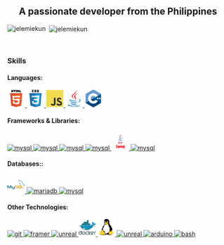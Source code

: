 <h2 align="center">A passionate developer from the Philippines</h2>

<p>
  &nbsp;
  <img align="left" src="https://github-readme-stats.vercel.app/api?username=jelemiekun&show_icons=true&locale=en" alt="jelemiekun" />
  <img align="center" src="https://github-readme-stats.vercel.app/api/top-langs?username=jelemiekun&show_icons=true&locale=en&layout=compact" alt="jelemiekun" />
</p>
<br>

<h3 align="left">Skills</h3>
<h4 align="left">Languages:</h4>
<p align="left"> 
  <a href="https://www.w3.org/html/" target="_blank" rel="noreferrer"> 
    <img src="https://raw.githubusercontent.com/devicons/devicon/master/icons/html5/html5-original-wordmark.svg" alt="html5" width="40" height="40"/> 
  </a> 
  <a href="https://www.w3schools.com/css/" target="_blank" rel="noreferrer"> 
    <img src="https://raw.githubusercontent.com/devicons/devicon/master/icons/css3/css3-original-wordmark.svg" alt="css3" width="40" height="40"/> 
  </a> 
  <a href="https://developer.mozilla.org/en-US/docs/Web/JavaScript" target="_blank" rel="noreferrer"> 
    <img src="https://raw.githubusercontent.com/devicons/devicon/master/icons/javascript/javascript-original.svg" alt="javascript" width="40" height="40"/> 
  </a> 
  <a href="https://www.java.com" target="_blank" rel="noreferrer"> 
    <img src="https://raw.githubusercontent.com/devicons/devicon/master/icons/java/java-original.svg" alt="java" width="40" height="40"/> 
  </a> 
  </a> <a href="https://www.w3schools.com/cpp/" target="_blank" rel="noreferrer"> 
    <img src="https://raw.githubusercontent.com/devicons/devicon/master/icons/cplusplus/cplusplus-original.svg" alt="cplusplus" width="40" height="40"/> 
  </a> 
 </p> 


 <h4 align="left">Frameworks & Libraries:</h4>
 <p align="left">
   <a href="https://openjfx.io/" target="_blank" rel="noreferrer"> 
    <img src="https://sdtimes.com/wp-content/uploads/2018/03/jfxlogopad1.png" alt="mysql" width="40" height="40"/>
  </a>
   <a href="https://docs.oracle.com/javase/8/docs/technotes/guides/jdbc/" target="_blank" rel="noreferrer"> 
    <img src="https://cdn.prod.website-files.com/6377ac1a39ff1e65214224e5/65846a12c3249ad47a920ef5_jdbc.png" alt="mysql" width="40" height="40"/>
  </a>
   <a href="https://logging.apache.org/log4j/2.x/index.html#:~:text=Apache%20Log4j%20is%20a%20versatile,ed%20by%20a%20big%20community." target="_blank" rel="noreferrer"> 
    <img src="https://innovatecybersecurity.com/wp-content/uploads/2021/12/log4j-icon-1200x1200.png" alt="mysql" width="40" height="40"/>
  </a>
   <a href="https://junit.org/junit5/" target="_blank" rel="noreferrer"> 
    <img src="https://media.licdn.com/dms/image/v2/C4D12AQE1souJR9QFrw/article-inline_image-shrink_1000_1488/article-inline_image-shrink_1000_1488/0/1632848368786?e=1738195200&v=beta&t=9nMz4W3Q05kwynp3P6v--gWiwTnwI4ETdFxyuS0xmNY" alt="mysql" width="40" height="40"/>
  </a>
   <a href="https://www.javatpoint.com/java-swing" target="_blank" rel="noreferrer"> 
    <img src="https://raw.githubusercontent.com/kmajhi/java-swing/main/java%20swing.png" alt="mysql" width="40" height="40"/>
  </a>
   <a href="https://www.libsdl.org/" target="_blank" rel="noreferrer"> 
    <img src="https://www.libsdl.org/media/SDL_logo.png" alt="mysql" width="70" height="40"/>
  </a>
 </p>

 
 <h4 align="left">Databases::</h4>
 <p align="left">
   <a href="https://www.mysql.com/" target="_blank" rel="noreferrer"> 
    <img src="https://raw.githubusercontent.com/devicons/devicon/master/icons/mysql/mysql-original-wordmark.svg" alt="mysql" width="40" height="40"/>
  </a>
   <a href="https://mariadb.org/" target="_blank" rel="noreferrer"> 
    <img src="https://www.vectorlogo.zone/logos/mariadb/mariadb-icon.svg" alt="mariadb" width="40" height="40"/> 
  </a> 
   <a href="https://www.pingcap.com/" target="_blank" rel="noreferrer"> 
    <img src="https://scontent.fmnl25-2.fna.fbcdn.net/v/t39.30808-6/461322586_998146448778846_5236745334146686214_n.jpg?_nc_cat=111&ccb=1-7&_nc_sid=6ee11a&_nc_ohc=oNLZsUAbCMkQ7kNvgHd6qD_&_nc_zt=23&_nc_ht=scontent.fmnl25-2.fna&_nc_gid=ALuVo6FB2tcQyrwXc6Gj2mF&oh=00_AYA4BiJEiHVv7ezYzlODpnaHA3fXdsGDeCyv4fQ3Mw6G3Q&oe=67686CB9" alt="mysql" width="40" height="40"/>
  </a>
 </p>

 
 <h4 align="left">Other Technologies:</h4>
 <p align="left"> 
   <a href="https://git-scm.com/" target="_blank" rel="noreferrer"> 
    <img src="https://www.vectorlogo.zone/logos/git-scm/git-scm-icon.svg" alt="git" width="40" height="40"/> 
  </a> 
  <a href="https://www.framer.com/" target="_blank" rel="noreferrer"> 
    <img src="https://www.vectorlogo.zone/logos/framer/framer-icon.svg" alt="framer" width="40" height="40"/> 
  </a>
   <a href="https://gluonhq.com/products/scene-builder/" target="_blank" rel="noreferrer"> 
    <img src="https://i0.wp.com/gluonhq.com/wp-content/uploads/2015/02/SceneBuilderLogo.png?fit=781%2C781&ssl=1" alt="unreal" width="40" height="40"/> 
  </a> 
   <a href="https://www.docker.com/" target="_blank" rel="noreferrer"> 
    <img src="https://raw.githubusercontent.com/devicons/devicon/master/icons/docker/docker-original-wordmark.svg" alt="docker" width="40" height="40"/> 
  </a> 
   <a href="https://www.linux.org/" target="_blank" rel="noreferrer"> 
    <img src="https://raw.githubusercontent.com/devicons/devicon/master/icons/linux/linux-original.svg" alt="linux" width="40" height="40"/> 
  </a>
   <a href="https://unrealengine.com/" target="_blank" rel="noreferrer"> 
    <img src="https://raw.githubusercontent.com/kenangundogan/fontisto/036b7eca71aab1bef8e6a0518f7329f13ed62f6b/icons/svg/brand/unreal-engine.svg" alt="unreal" width="40" height="40"/> 
  </a>
   <a href="https://www.arduino.cc/" target="_blank" rel="noreferrer"> 
    <img src="https://cdn.worldvectorlogo.com/logos/arduino-1.svg" alt="arduino" width="40" height="40"/> 
  </a>
   <a href="https://www.gnu.org/software/bash/" target="_blank" rel="noreferrer"> 
    <img src="https://www.vectorlogo.zone/logos/gnu_bash/gnu_bash-icon.svg" alt="bash" width="40" height="40"/> 
  </a>   
</p>
